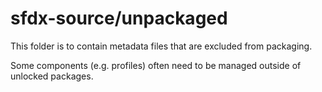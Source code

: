 # sfdx-source/unpackaged
This folder is to contain metadata files that are excluded from packaging.

Some components (e.g. profiles) often need to be managed outside of unlocked packages.